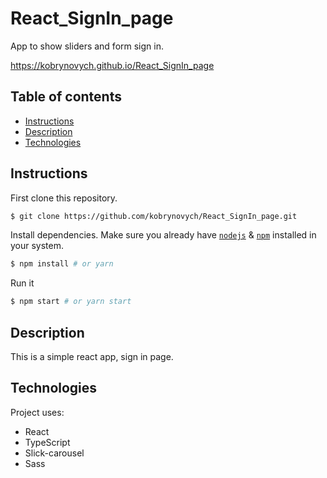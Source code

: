 # React_SignIn_page

App to show sliders and form sign in.

https://kobrynovych.github.io/React_SignIn_page

## Table of contents
* [Instructions](#Instructions)
* [Description](#Description)
* [Technologies](#Technologies)


## Instructions

First clone this repository.
```bash
$ git clone https://github.com/kobrynovych/React_SignIn_page.git
```

Install dependencies. Make sure you already have [`nodejs`](https://nodejs.org/en/) & [`npm`](https://www.npmjs.com/) installed in your system.
```bash
$ npm install # or yarn
```

Run it
```bash
$ npm start # or yarn start
```

## Description
This is a simple react app, sign in page.

## Technologies
Project uses:
* React
* TypeScript
* Slick-carousel
* Sass